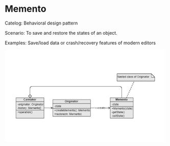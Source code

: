 Memento
===
Catelog: Behavioral design pattern

Scenario: To save and restore the states of an object.

Examples: Save/load data or crash/recovery features of modern editors

![UML](UML.jpg)
